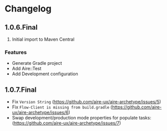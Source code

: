 # Changelog

## 1.0.6.Final

1. Initial import to Maven Central

### Features

- Generate Gradle project
- Add Aire::Test
- Add Development configuration


## 1.0.7.Final

- Fix `Version String` (https://github.com/aire-ux/aire-archetype/issues/5)
- Fix `Flow-Client is missing from build.gradle` (https://github.com/aire-ux/aire-archetype/issues/6)
- Swap development/production mode properties for populate tasks: (https://github.com/aire-ux/aire-archetype/issues/7)
